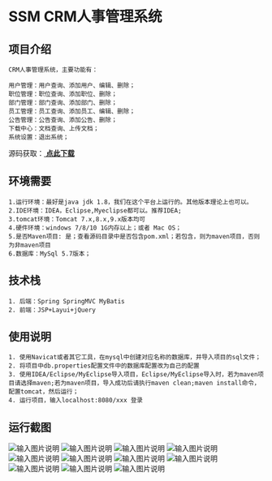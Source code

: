 # SSM CRM人事管理系统

## 项目介绍
````
CRM人事管理系统，主要功能有：

用户管理：用户查询、添加用户、编辑、删除；
职位管理：职位查询、添加职位、删除；
部门管理：部门查询、添加部门、删除；
员工管理：员工查询、添加员工、编辑、删除；
公告管理：公告查询、添加公告、删除；
下载中心：文档查询、上传文档；
系统设置：退出系统；
````

源码获取：[ **点此下载** ](http://www.shuyue.fun/index.php?type=productinfo&id=216)

## 环境需要
````
1.运行环境：最好是java jdk 1.8，我们在这个平台上运行的。其他版本理论上也可以。
2.IDE环境：IDEA，Eclipse,Myeclipse都可以。推荐IDEA;
3.tomcat环境：Tomcat 7.x,8.x,9.x版本均可
4.硬件环境：windows 7/8/10 1G内存以上；或者 Mac OS；
5.是否Maven项目: 是；查看源码目录中是否包含pom.xml；若包含，则为maven项目，否则为非maven项目
6.数据库：MySql 5.7版本；
````

## 技术栈
````
1. 后端：Spring SpringMVC MyBatis
2. 前端：JSP+Layui+jQuery
````
## 使用说明
````
1. 使用Navicat或者其它工具，在mysql中创建对应名称的数据库，并导入项目的sql文件；
2. 将项目中db.properties配置文件中的数据库配置改为自己的配置
3. 使用IDEA/Eclipse/MyEclipse导入项目，Eclipse/MyEclipse导入时，若为maven项目请选择maven;若为maven项目，导入成功后请执行maven clean;maven install命令，配置tomcat，然后运行；
4. 运行项目，输入localhost:8080/xxx 登录
````

## 运行截图
![输入图片说明](https://images.gitee.com/uploads/images/2021/0817/191757_2d2ecaec_9599952.jpeg "WechatIMG1849.jpeg")
![输入图片说明](https://images.gitee.com/uploads/images/2021/0817/191810_2dbe5ffb_9599952.jpeg "WechatIMG1850.jpeg")
![输入图片说明](https://images.gitee.com/uploads/images/2021/0817/191819_36be7054_9599952.jpeg "WechatIMG1851.jpeg")
![输入图片说明](https://images.gitee.com/uploads/images/2021/0817/191830_e9f13f2d_9599952.jpeg "WechatIMG1852.jpeg")
![输入图片说明](https://images.gitee.com/uploads/images/2021/0817/191857_381b6dd7_9599952.jpeg "WechatIMG1853.jpeg")
![输入图片说明](https://images.gitee.com/uploads/images/2021/0817/191905_edf334bf_9599952.jpeg "WechatIMG1854.jpeg")
![输入图片说明](https://images.gitee.com/uploads/images/2021/0817/191914_bfb2e2fe_9599952.jpeg "WechatIMG1855.jpeg")
![输入图片说明](https://images.gitee.com/uploads/images/2021/0817/191921_cb5ed684_9599952.jpeg "WechatIMG1856.jpeg")
![输入图片说明](https://images.gitee.com/uploads/images/2021/0817/191931_d16a59d0_9599952.jpeg "WechatIMG1857.jpeg")
![输入图片说明](https://images.gitee.com/uploads/images/2021/0817/191939_b74e2766_9599952.jpeg "WechatIMG1858.jpeg")
![输入图片说明](https://images.gitee.com/uploads/images/2021/0817/191947_bf4ff4cb_9599952.jpeg "WechatIMG1859.jpeg")
